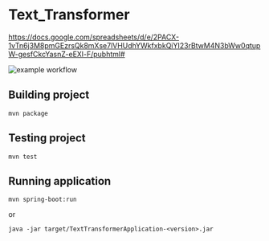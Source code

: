 # Text_Transformer
https://docs.google.com/spreadsheets/d/e/2PACX-1vTn6j3M8pmGEzrsQk8mXse7lVHUdhYWkfxbkQiYI23rBtwM4N3bWw0qtupW-gesfCkcYasnZ-eEXl-F/pubhtml#

![example workflow](https://github.com/fmichalski03/Text_Transformer/actions/workflows/ci.yml/badge.svg)

## Building project
```
mvn package
```

## Testing project
```
mvn test
```

## Running application
```
mvn spring-boot:run
```
or
```
java -jar target/TextTransformerApplication-<version>.jar 
```
